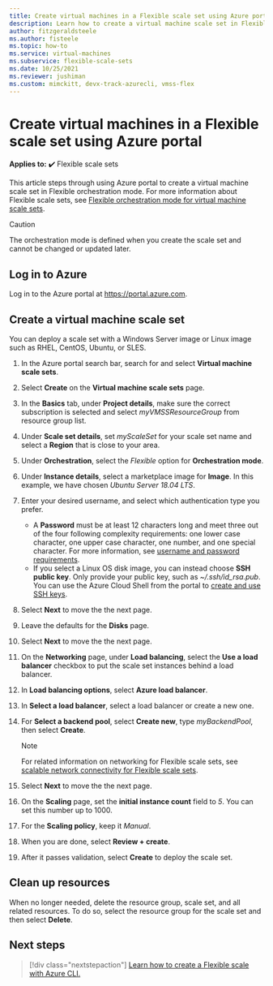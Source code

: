 ```yaml
---
title: Create virtual machines in a Flexible scale set using Azure portal
description: Learn how to create a virtual machine scale set in Flexible orchestration mode in the Azure portal.
author: fitzgeraldsteele
ms.author: fisteele
ms.topic: how-to
ms.service: virtual-machines
ms.subservice: flexible-scale-sets
ms.date: 10/25/2021
ms.reviewer: jushiman
ms.custom: mimckitt, devx-track-azurecli, vmss-flex
---
```


# Create virtual machines in a Flexible scale set using Azure portal

**Applies to:** :heavy_check_mark: Flexible scale sets

This article steps through using Azure portal to create a virtual machine scale set in Flexible orchestration mode. For more information about Flexible scale sets, see [Flexible orchestration mode for virtual machine scale sets](flexible-virtual-machine-scale-sets.md). 


> [!CAUTION]
> The orchestration mode is defined when you create the scale set and cannot be changed or updated later.


## Log in to Azure
Log in to the Azure portal at https://portal.azure.com.


## Create a virtual machine scale set

You can deploy a scale set with a Windows Server image or Linux image such as RHEL, CentOS, Ubuntu, or SLES.

1. In the Azure portal search bar, search for and select **Virtual machine scale sets**.
1. Select **Create** on the **Virtual machine scale sets** page.

1. In the **Basics** tab, under **Project details**, make sure the correct subscription is selected and select *myVMSSResourceGroup* from resource group list.  
1. Under **Scale set details**, set *myScaleSet* for your scale set name and select a **Region** that is close to your area.
1. Under **Orchestration**, select the *Flexible* option for **Orchestration mode**. 
1. Under **Instance details**, select a marketplace image for **Image**. In this example, we have chosen *Ubuntu Server 18.04 LTS*.
1. Enter your desired username, and select which authentication type you prefer.
   - A **Password** must be at least 12 characters long and meet three out of the four following complexity requirements: one lower case character, one upper case character, one number, and one special character. For more information, see [username and password requirements](../virtual-machines/windows/faq.yml#what-are-the-password-requirements-when-creating-a-vm-).
   - If you select a Linux OS disk image, you can instead choose **SSH public key**. Only provide your public key, such as *~/.ssh/id_rsa.pub*. You can use the Azure Cloud Shell from the portal to [create and use SSH keys](../virtual-machines/linux/mac-create-ssh-keys.md).

1. Select **Next** to move the the next page. 

1. Leave the defaults for the **Disks** page.

1. Select **Next** to move the the next page. 

1. On the **Networking** page, under **Load balancing**, select the **Use a load balancer** checkbox to put the scale set instances behind a load balancer. 
1. In **Load balancing options**, select **Azure load balancer**.
1. In **Select a load balancer**, select a load balancer or create a new one.
1. For **Select a backend pool**, select **Create new**, type *myBackendPool*, then select **Create**.

    > [!NOTE]
    > For related information on networking for Flexible scale sets, see [scalable network connectivity for Flexible scale sets](../virtual-machines/flexible-virtual-machine-scale-sets-migration-resources.md#create-scalable-network-connectivity).

1. Select **Next** to move the the next page.

1. On the **Scaling** page, set the **initial instance count** field to *5*. You can set this number up to 1000. 
1. For the **Scaling policy**, keep it *Manual*. 

1. When you are done, select **Review + create**. 
1. After it passes validation, select **Create** to deploy the scale set.


## Clean up resources
When no longer needed, delete the resource group, scale set, and all related resources. To do so, select the resource group for the scale set and then select **Delete**.


## Next steps
> [!div class="nextstepaction"]
> [Learn how to create a Flexible scale with Azure CLI.](flexible-virtual-machine-scale-sets-cli.md)